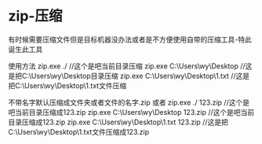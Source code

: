 # zip-压缩
有时候需要压缩文件但是目标机器没办法或者是不方便使用自带的压缩工具-特此诞生此工具





使用方法
zip.exe ./    //这个是吧当前目录压缩
zip.exe C:\Users\wy\Desktop   //这是把C:\Users\wy\Desktop目录压缩
zip.exe C:\Users\wy\Desktop\1.txt //这是把C:\Users\wy\Desktop\1.txt文件压缩

不带名字默认压缩成文件夹或者文件的名字.zip
或者
zip.exe ./ 123.zip   //这个是吧当前目录压缩成123.zip
zip.exe C:\Users\wy\Desktop 123.zip //这个是吧当前目录压缩成123.zip
zip.exe C:\Users\wy\Desktop\1.txt 123.zip //这是把C:\Users\wy\Desktop\1.txt文件压缩成123.zip
